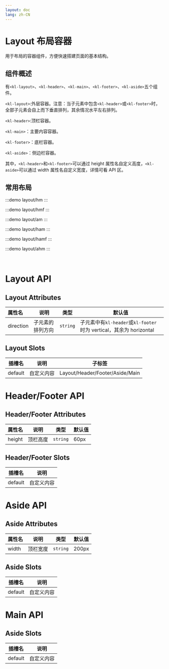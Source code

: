 ```yaml
---
layout: doc
lang: zh-CN
---
```


# Layout 布局容器

用于布局的容器组件，方便快速搭建页面的基本结构。

## 组件概述

有`<kl-layout>`、`<kl-header>`、`<kl-main>`、`<kl-footer>`、`<kl-aside>`五个组件。

`<kl-layout>`:外层容器。注意：当子元素中包含`<kl-header>`或`<kl-footer>`时，全部子元素会自上而下垂直排列，其余情况水平左右排列。

`<kl-header>`:顶栏容器。

`<kl-main>`：主要内容容器。

`<kl-footer>`：底栏容器。

`<kl-aside>`：侧边栏容器。

其中，`<kl-header>`和`<kl-footer>`可以通过 height 属性名自定义高度，`<kl-aside>`可以通过 width 属性名自定义宽度，详情可看 API 区。

## 常用布局

<style lang="scss"> @use '../../../examples/layout/style/common.scss'; </style>

:::demo
layout/hm
:::

:::demo
layout/hmf
:::

:::demo
layout/am
:::

:::demo
layout/ham
:::

:::demo
layout/hamf
:::

:::demo
layout/ahm
:::

<br>

# Layout API

## Layout Attributes

| 属性名    | 说明             | 类型     | 默认值                                                             |
| :-------- | ---------------- | -------- | ------------------------------------------------------------------ |
| direction | 子元素的排列方向 | `string` | 子元素中有`kl-header`或`kl-footer`时为 vertical，其余为 horizontal |

## Layout Slots

| 插槽名  | 说明       | 子标签                          |
| ------- | ---------- | ------------------------------- |
| default | 自定义内容 | Layout/Header/Footer/Aside/Main |

# Header/Footer API

## Header/Footer Attributes

| 属性名 | 说明     | 类型     | 默认值 |
| ------ | -------- | -------- | ------ |
| height | 顶栏高度 | `string` | 60px   |

## Header/Footer Slots

| 插槽名  | 说明       |
| ------- | ---------- |
| default | 自定义内容 |

# Aside API

## Aside Attributes

| 属性名 | 说明     | 类型     | 默认值 |
| ------ | -------- | -------- | ------ |
| width  | 顶栏宽度 | `string` | 200px  |

## Aside Slots

| 插槽名  | 说明       |
| ------- | ---------- |
| default | 自定义内容 |

# Main API

## Aside Slots

| 插槽名  | 说明       |
| ------- | ---------- |
| default | 自定义内容 |
